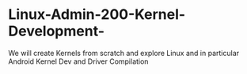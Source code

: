 Linux-Admin-200-Kernel-Development-
===================================

We will create Kernels from scratch and explore Linux and in particular Android Kernel Dev and Driver Compilation
